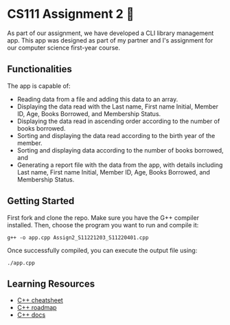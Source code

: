 # CS111 Assignment 2 📖
As part of our assignment, we have developed a CLI library management app. This app was designed as part of my partner and I's assignment for our computer science first-year course. 

## Functionalities
The app is capable of:
- Reading data from a file and adding this data to an array.
- Displaying the data read with the Last name, First name Initial, Member ID, Age, Books Borrowed, and Membership Status.
- Displaying the data read in ascending order according to the number of books borrowed.
 - Sorting and displaying the data read according to the birth year of the member.
 - Sorting and displaying data according to the number of books borrowed, and
 - Generating a report file with the data from the app, with  details including Last name, First name Initial, Member ID, Age, Books Borrowed, and Membership Status.
   
## Getting Started
First fork and clone the repo. Make sure you have the G++ compiler installed. Then, choose the program you want to run and compile it:
```
g++ -o app.cpp Assign2_S11221203_S11220401.cpp 
```
Once successfully compiled, you can execute the output file using:
```
./app.cpp 
```

## Learning Resources

- [C++ cheatsheet](https://www.codewithharry.com/blogpost/cpp-cheatsheet/)
- [C++ roadmap](https://roadmap.sh/cpp)
- [C++ docs](https://cplusplus.com/)

